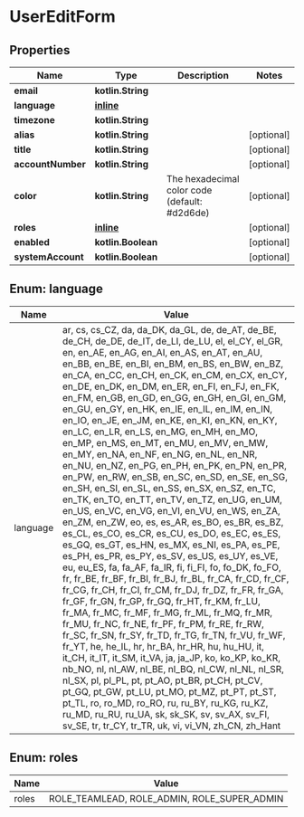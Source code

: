 
# UserEditForm

## Properties
Name | Type | Description | Notes
------------ | ------------- | ------------- | -------------
**email** | **kotlin.String** |  | 
**language** | [**inline**](#Language) |  | 
**timezone** | **kotlin.String** |  | 
**alias** | **kotlin.String** |  |  [optional]
**title** | **kotlin.String** |  |  [optional]
**accountNumber** | **kotlin.String** |  |  [optional]
**color** | **kotlin.String** | The hexadecimal color code (default: #d2d6de) |  [optional]
**roles** | [**inline**](#kotlin.collections.List&lt;Roles&gt;) |  |  [optional]
**enabled** | **kotlin.Boolean** |  |  [optional]
**systemAccount** | **kotlin.Boolean** |  |  [optional]


<a id="Language"></a>
## Enum: language
Name | Value
---- | -----
language | ar, cs, cs_CZ, da, da_DK, da_GL, de, de_AT, de_BE, de_CH, de_DE, de_IT, de_LI, de_LU, el, el_CY, el_GR, en, en_AE, en_AG, en_AI, en_AS, en_AT, en_AU, en_BB, en_BE, en_BI, en_BM, en_BS, en_BW, en_BZ, en_CA, en_CC, en_CH, en_CK, en_CM, en_CX, en_CY, en_DE, en_DK, en_DM, en_ER, en_FI, en_FJ, en_FK, en_FM, en_GB, en_GD, en_GG, en_GH, en_GI, en_GM, en_GU, en_GY, en_HK, en_IE, en_IL, en_IM, en_IN, en_IO, en_JE, en_JM, en_KE, en_KI, en_KN, en_KY, en_LC, en_LR, en_LS, en_MG, en_MH, en_MO, en_MP, en_MS, en_MT, en_MU, en_MV, en_MW, en_MY, en_NA, en_NF, en_NG, en_NL, en_NR, en_NU, en_NZ, en_PG, en_PH, en_PK, en_PN, en_PR, en_PW, en_RW, en_SB, en_SC, en_SD, en_SE, en_SG, en_SH, en_SI, en_SL, en_SS, en_SX, en_SZ, en_TC, en_TK, en_TO, en_TT, en_TV, en_TZ, en_UG, en_UM, en_US, en_VC, en_VG, en_VI, en_VU, en_WS, en_ZA, en_ZM, en_ZW, eo, es, es_AR, es_BO, es_BR, es_BZ, es_CL, es_CO, es_CR, es_CU, es_DO, es_EC, es_ES, es_GQ, es_GT, es_HN, es_MX, es_NI, es_PA, es_PE, es_PH, es_PR, es_PY, es_SV, es_US, es_UY, es_VE, eu, eu_ES, fa, fa_AF, fa_IR, fi, fi_FI, fo, fo_DK, fo_FO, fr, fr_BE, fr_BF, fr_BI, fr_BJ, fr_BL, fr_CA, fr_CD, fr_CF, fr_CG, fr_CH, fr_CI, fr_CM, fr_DJ, fr_DZ, fr_FR, fr_GA, fr_GF, fr_GN, fr_GP, fr_GQ, fr_HT, fr_KM, fr_LU, fr_MA, fr_MC, fr_MF, fr_MG, fr_ML, fr_MQ, fr_MR, fr_MU, fr_NC, fr_NE, fr_PF, fr_PM, fr_RE, fr_RW, fr_SC, fr_SN, fr_SY, fr_TD, fr_TG, fr_TN, fr_VU, fr_WF, fr_YT, he, he_IL, hr, hr_BA, hr_HR, hu, hu_HU, it, it_CH, it_IT, it_SM, it_VA, ja, ja_JP, ko, ko_KP, ko_KR, nb_NO, nl, nl_AW, nl_BE, nl_BQ, nl_CW, nl_NL, nl_SR, nl_SX, pl, pl_PL, pt, pt_AO, pt_BR, pt_CH, pt_CV, pt_GQ, pt_GW, pt_LU, pt_MO, pt_MZ, pt_PT, pt_ST, pt_TL, ro, ro_MD, ro_RO, ru, ru_BY, ru_KG, ru_KZ, ru_MD, ru_RU, ru_UA, sk, sk_SK, sv, sv_AX, sv_FI, sv_SE, tr, tr_CY, tr_TR, uk, vi, vi_VN, zh_CN, zh_Hant


<a id="kotlin.collections.List<Roles>"></a>
## Enum: roles
Name | Value
---- | -----
roles | ROLE_TEAMLEAD, ROLE_ADMIN, ROLE_SUPER_ADMIN



